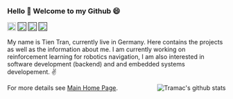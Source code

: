 ### Hello 👋 Welcome to my Github 😄
<p> 

  <a href="mailto:quangtien868@gmail.com"> <img src="https://img.shields.io/badge/Email-Gmail-blue" height="20px" alt="Email"></a>
  <a href=""> <img src="https://img.shields.io/badge/Use-Python-0076ab?style=plastic&logo=Python&logoColor=ffffff" height="20px"></a>
  <a href=""> <img src="https://img.shields.io/badge/Use-C%2FC%2B%2B-blue" height="20px"></a>
  <a href=""> <img src=" https://img.shields.io/badge/Use-Java-blue" height="20px"> </a>
       
</p>

My name is Tien Tran, currently live in Germany. Here contains the projects as well as the information about me. I am currently working on reinforcement learning for robotics navigation, I am also interested in software development (backend) and and embedded systems developement. :v:
  
<img align="right" src="https://github-readme-stats.vercel.app/api?username=Qtsho&show_icons=true&icon_color=0366d6&bg_color=ffffff&hide_title=true&hide=prs&include_all_commits=true&count_private=true" alt="Tramac's github stats"/>

For more details see [Main Home Page](https://qtsho.github.io/tientran.github.io/).






